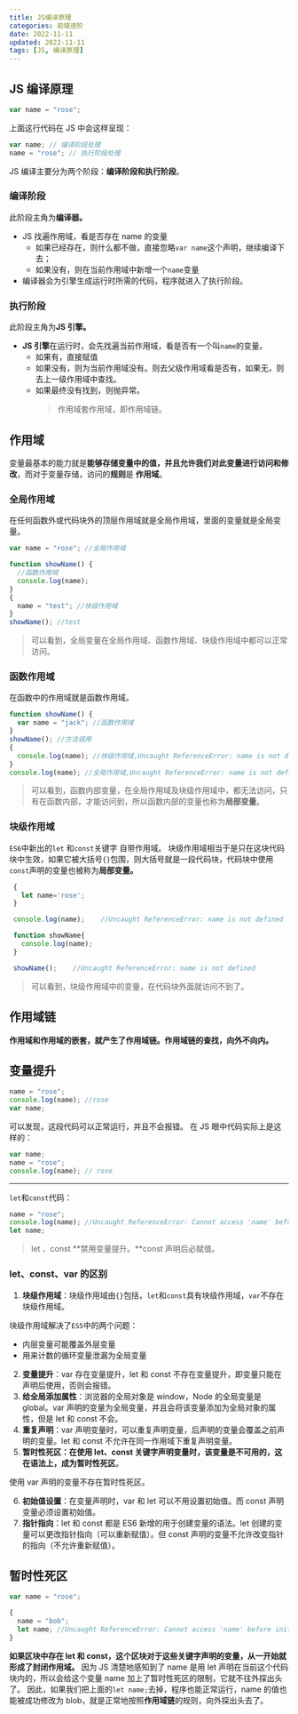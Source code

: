```yaml
---
title: JS编译原理
categories: 前端进阶
date: 2022-11-11
updated: 2022-11-11
tags: [JS, 编译原理]
---
```


## JS 编译原理

```javascript
var name = "rose";
```

上面这行代码在 JS 中会这样呈现：

```javascript
var name; // 编译阶段处理
name = "rose"; // 执行阶段处理
```

JS 编译主要分为两个阶段：**编译阶段和执行阶段**。

### 编译阶段

此阶段主角为**编译器。**

- JS 找遍作用域，看是否存在 name 的变量
  - 如果已经存在，则什么都不做，直接忽略`var name`这个声明，继续编译下去；
  - 如果没有，则在当前作用域中新增一个`name`变量
- 编译器会为引擎生成运行时所需的代码，程序就进入了执行阶段。

### 执行阶段

此阶段主角为**JS 引擎。**

- **JS 引擎**在运行时，会先找遍当前作用域，看是否有一个叫`name`的变量。
  - 如果有，直接赋值
  - 如果没有，则为当前作用域没有。则去父级作用域看是否有，如果无，则去上一级作用域中查找。
  - 如果最终没有找到，则抛异常。
    > 作用域套作用域，即作用域链。

## 作用域

变量最基本的能力就是**能够存储变量中的值，并且允许我们对此变量进行访问和修改**，而对于变量存储，访问的**规则**是 **作用域**。

### 全局作用域

在任何函数外或代码块外的顶层作用域就是全局作用域，里面的变量就是全局变量。

```javascript
var name = "rose"; //全局作用域

function showName() {
  //函数作用域
  console.log(name);
}
{
  name = "test"; //块级作用域
}
showName(); //test
```

> 可以看到，全局变量在全局作用域、函数作用域、块级作用域中都可以正常访问。

### 函数作用域

在函数中的作用域就是函数作用域。

```javascript
function showName() {
  var name = "jack"; //函数作用域
}
showName(); //方法调用
{
  console.log(name); //块级作用域,Uncaught ReferenceError: name is not defined
}
console.log(name); //全局作用域,Uncaught ReferenceError: name is not defined
```

> 可以看到，函数内部变量，在全局作用域及块级作用域中，都无法访问，只有在函数内部，才能访问到，所以函数内部的变量也称为**局部变量**。

### 块级作用域

`ES6`中新出的`let` 和`const`关键字 自带作用域。
块级作用域相当于是只在这块代码块中生效，如果它被大括号`{}`包围，则大括号就是一段代码块，代码块中使用`const`声明的变量也被称为**局部变量。**

```javascript
 {
   let name='rose';
 }

 console.log(name);    //Uncaught ReferenceError: name is not defined

 function showName{
   console.log(name);
 }

 showName();    //Uncaught ReferenceError: name is not defined
```

> 可以看到，块级作用域中的变量，在代码块外面就访问不到了。

## 作用域链

**作用域和作用域的嵌套，就产生了作用域链。作用域链的查找，向外不向内。**

## 变量提升

```javascript
name = "rose";
console.log(name); //rose
var name;
```

可以发现，这段代码可以正常运行，并且不会报错。
在 JS 眼中代码实际上是这样的：

```javascript
var name;
name = "rose";
console.log(name); // rose
```

---

`let`和`const`代码：

```javascript
name = "rose";
console.log(name); //Uncaught ReferenceError: Cannot access 'name' before initialization
let name;
```

> let 、const **禁用变量提升。**const 声明后必赋值。

### let、const、var 的区别

1. **块级作用域**：块级作用域由`{}`包括，`let`和`const`具有块级作用域，`var`不存在块级作用域。

块级作用域解决了`ES5`中的两个问题：

- 内层变量可能覆盖外层变量
- 用来计数的循环变量泄漏为全局变量

2. **变量提升**：var 存在变量提升，let 和 const 不存在变量提升，即变量只能在声明后使用，否则会报错。
3. **给全局添加属性**：浏览器的全局对象是 window，Node 的全局变量是 global。var 声明的变量为全局变量，并且会将该变量添加为全局对象的属性，但是 let 和 const 不会。
4. **重复声明**：var 声明变量时，可以重复声明变量，后声明的变量会覆盖之前声明的变量。let 和 const 不允许在同一作用域下重复声明变量。
5. **暂时性死区：**在使用 let、const 关键字声明变量时，该变量是不可用的，这在语法上，成为**暂时性死区**。

使用 var 声明的变量不存在暂时性死区。

6. **初始值设置**：在变量声明时，var 和 let 可以不用设置初始值。而 const 声明变量必须设置初始值。
7. **指针指向**：let 和 const 都是 ES6 新增的用于创建变量的语法。let 创建的变量可以更改指针指向（可以重新赋值）。但 const 声明的变量不允许改变指针的指向（不允许重新赋值）。

## 暂时性死区

```javascript
var name = "rose";

{
  name = "bob";
  let name; //Uncaught ReferenceError: Cannot access 'name' before initialization
}
```

**如果区块中存在 let 和 const，这个区块对于这些关键字声明的变量，从一开始就形成了封闭作用域。**
因为 JS 清楚地感知到了 name 是用 let 声明在当前这个代码块内的，所以会给这个变量 name 加上了暂时性死区的限制，它就不往外探出头了。
因此，如果我们把上面的`let name;`去掉，程序也能正常运行，name 的值也能被成功修改为 blob，就是正常地按照**作用域链**的规则，向外探出头去了。
